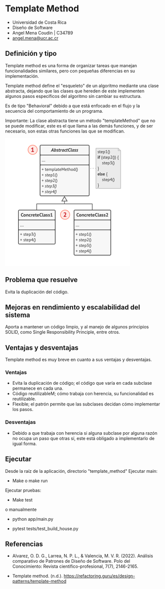 # Template Method

* Universidad de Costa Rica
* Diseño de Software
* Angel Mena Coudin | C34789
* angel.mena@ucr.ac.cr

## Definición y tipo

Template method es una forma de organizar tareas que manejan funcionalidades similares, pero con pequeñas diferencias en su implementación.

Template method define el "esqueleto" de un algoritmo mediante una clase abstracta, dejando que las clases que hereden de este implementen algunos pasos específicos del algoritmo sin cambiar su estructura.

Es de tipo "Behavioral" debido a que está enfocado en el flujo y la secuencia del comportamiento de un programa.

Importante: La clase abstracta tiene un método "templateMethod" que no se puede modificar, este es el que llama a las demás funciones, y de ser necesario, son estas otras funciones las que se modifican.

![Template method, ejemplo](./readmeSrc/tmexample.png)

## Problema que resuelve

Evita la duplicación del código.

## Mejoras en rendimiento y escalabilidad del sistema

Aporta a mantener un código limpio, y al manejo de algunos principios SOLID, como Single Responsibility Principle, entre otros.

## Ventajas y desventajas

Template method es muy breve en cuanto a sus ventajas y desventajas.

### Ventajas

* Evita la duplicación de código; el código que varía en cada subclase permanece en cada una.
* Código reutilizableM; cómo trabaja con herencia, su funcionalidad es reutilizable.
* Flexible; el patrón permite que las subclases decidan cómo implementar los pasos.

### Desventajas

* Debido a que trabaja con herencia si alguna subclase por alguna razón no ocupa un paso que otras sí, este está obligado a implementarlo de igual forma.

## Ejecutar

Desde la raíz de la aplicación, directorio "template_method"
Ejecutar main:

* Make o make run

Ejecutar pruebas:

* Make test

o manualmente

* python app/main.py

* pytest tests/test_build_house.py

## Referencias

* Alvarez, O. D. G., Larrea, N. P. L., & Valencia, M. V. R. (2022). Análisis comparativo de Patrones de Diseño de Software. Polo del Conocimiento: Revista científico-profesional, 7(7), 2146-2165.

* Template method. (n.d.). https://refactoring.guru/es/design-patterns/template-method